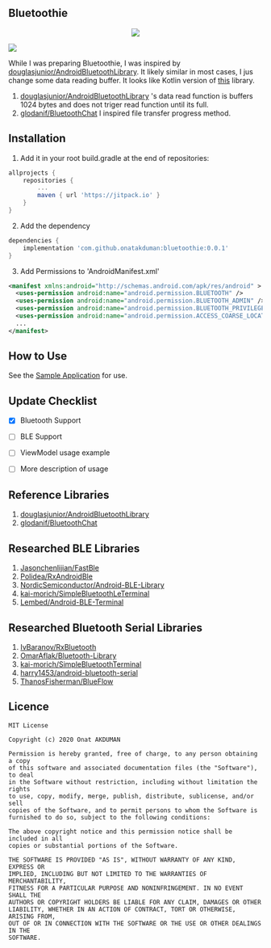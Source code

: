 ## Bluetoothie
<p align="center">
  <img src="https://github.com/onatakduman/bluetoothie/blob/master/art/bluetoothie_logo.png" />
</p>

[![](https://jitpack.io/v/onatakduman/bluetoothie.svg)](https://jitpack.io/#onatakduman/bluetoothie)

While I was preparing Bluetoothie, I was inspired by [douglasjunior/AndroidBluetoothLibrary](https://github.com/douglasjunior/AndroidBluetoothLibrary). It likely similar in most cases, 
I jus change some data reading buffer. It looks like Kotlin version of [this](https://github.com/douglasjunior/AndroidBluetoothLibrary) library.
1. [douglasjunior/AndroidBluetoothLibrary](https://github.com/douglasjunior/AndroidBluetoothLibrary) 's data read function is buffers 1024 bytes and does not triger read function until its full.
2. [glodanif/BluetoothChat](https://github.com/glodanif/BluetoothChat) I inspired file transfer progress method.

Installation
------
1. Add it in your root build.gradle at the end of repositories:
```gradle
allprojects {
	repositories {
		...
		maven { url 'https://jitpack.io' }
	}
}
```

2. Add the dependency
```gradle
dependencies {
    implementation 'com.github.onatakduman:bluetoothie:0.0.1'
}
```

3. Add Permissions to 'AndroidManifest.xml'
```xml
<manifest xmlns:android="http://schemas.android.com/apk/res/android" >
  <uses-permission android:name="android.permission.BLUETOOTH" />
  <uses-permission android:name="android.permission.BLUETOOTH_ADMIN" />
  <uses-permission android:name="android.permission.BLUETOOTH_PRIVILEGED" />
  <uses-permission android:name="android.permission.ACCESS_COARSE_LOCATION" />
  ...
</manifest>
```

How to Use
------
See the [Sample Application](https://github.com/onatakduman/bluetoothie/tree/master/app/src/main/java/com/onatakduman/bluetoothieapp) for use. 

Update Checklist
------
- [x] Bluetooth Support
- [ ] BLE Support
- [ ] ViewModel usage example
- [ ] More description of usage


Reference Libraries
------
1. [douglasjunior/AndroidBluetoothLibrary](https://github.com/douglasjunior/AndroidBluetoothLibrary)
2. [glodanif/BluetoothChat](https://github.com/glodanif/BluetoothChat)


Researched BLE Libraries
------
1. [Jasonchenlijian/FastBle](https://github.com/Jasonchenlijian/FastBle)
2. [Polidea/RxAndroidBle](https://github.com/Polidea/RxAndroidBle)
3. [NordicSemiconductor/Android-BLE-Library](https://github.com/NordicSemiconductor/Android-BLE-Library)
4. [kai-morich/SimpleBluetoothLeTerminal](https://github.com/kai-morich/SimpleBluetoothLeTerminal)
4. [Lembed/Android-BLE-Terminal](https://github.com/Lembed/Android-BLE-Terminal)

Researched Bluetooth Serial Libraries
------
1. [IvBaranov/RxBluetooth](https://github.com/IvBaranov/RxBluetooth)
2. [OmarAflak/Bluetooth-Library](https://github.com/OmarAflak/Bluetooth-Library)
3. [kai-morich/SimpleBluetoothTerminal](https://github.com/kai-morich/SimpleBluetoothTerminal)
4. [harry1453/android-bluetooth-serial](https://github.com/harry1453/android-bluetooth-serial)
5. [ThanosFisherman/BlueFlow](https://github.com/ThanosFisherman/BlueFlow)

Licence
------
```
MIT License

Copyright (c) 2020 Onat AKDUMAN

Permission is hereby granted, free of charge, to any person obtaining a copy
of this software and associated documentation files (the "Software"), to deal
in the Software without restriction, including without limitation the rights
to use, copy, modify, merge, publish, distribute, sublicense, and/or sell
copies of the Software, and to permit persons to whom the Software is
furnished to do so, subject to the following conditions:

The above copyright notice and this permission notice shall be included in all
copies or substantial portions of the Software.

THE SOFTWARE IS PROVIDED "AS IS", WITHOUT WARRANTY OF ANY KIND, EXPRESS OR
IMPLIED, INCLUDING BUT NOT LIMITED TO THE WARRANTIES OF MERCHANTABILITY,
FITNESS FOR A PARTICULAR PURPOSE AND NONINFRINGEMENT. IN NO EVENT SHALL THE
AUTHORS OR COPYRIGHT HOLDERS BE LIABLE FOR ANY CLAIM, DAMAGES OR OTHER
LIABILITY, WHETHER IN AN ACTION OF CONTRACT, TORT OR OTHERWISE, ARISING FROM,
OUT OF OR IN CONNECTION WITH THE SOFTWARE OR THE USE OR OTHER DEALINGS IN THE
SOFTWARE.
```